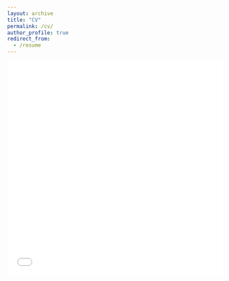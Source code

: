 ```yaml
---
layout: archive
title: "CV"
permalink: /cv/
author_profile: true
redirect_from:
  - /resume
---
```


<iframe src="/files/Shriram_Raja_CV.pdf" width="100%" height="500" frameborder="no" border="0" marginwidth="0" marginheight="0"></iframe>
